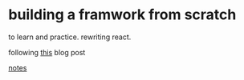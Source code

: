 # building a framwork from scratch

to learn and practice. rewriting react.

following [this](https://pomb.us/build-your-own-react/) blog post 

[notes](/notes.md)